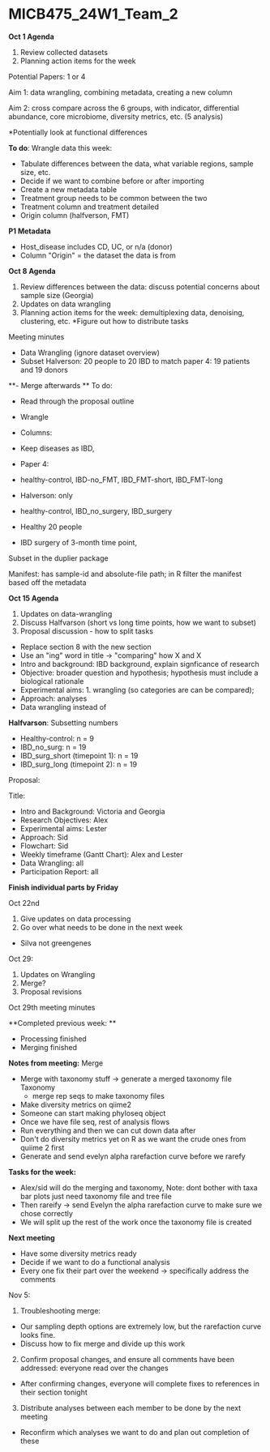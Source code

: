 # MICB475_24W1_Team_2

**Oct 1 Agenda** 
1. Review collected datasets 
2. Planning action items for the week

Potential Papers:
1 or 4

Aim 1: data wrangling, combining metadata, creating a new column

Aim 2: cross compare across the 6 groups, with indicator, differential abundance, core microbiome, diversity metrics, etc. (5 analysis)

*Potentially look at functional differences


**To do**:
Wrangle data this week:
- Tabulate differences between the data, what variable regions, sample size, etc.
- Decide if we want to combine before or after importing
- Create a new metadata table
- Treatment group needs to be common between the two
- Treatment column and treatment detailed
- Origin column (halfverson, FMT)

**P1 Metadata**
- Host_disease includes CD, UC, or n/a (donor)
- Column "Origin" = the dataset the data is from 


**Oct 8 Agenda** 
1. Review differences between the data: discuss potential concerns about sample size (Georgia)
3. Updates on data wrangling
4. Planning action items for the week: demultiplexing data, denoising, clustering, etc.
*Figure out how to distribute tasks


Meeting minutes
- Data Wrangling (ignore dataset overview)
- Subset Halverson: 20 people to 20 IBD to match paper 4: 19 patients and 19 donors

**- Merge afterwards
**
To do:
- Read through the proposal outline
- Wrangle

- Columns:
- Keep diseases as IBD, 

- Paper 4:
- healthy-control, IBD-no_FMT, IBD_FMT-short, IBD_FMT-long


- Halverson: only 
- healthy-control, IBD_no_surgery, IBD_surgery

- Healthy 20 people
- IBD surgery of 3-month time point, 


Subset in the duplier package

Manifest: has sample-id and absolute-file path; in R filter the manifest based off the metadata


**Oct 15 Agenda** 
1. Updates on data-wrangling
2. Discuss Halfvarson (short vs long time points, how we want to subset)
3. Proposal discussion - how to split tasks
- Replace section 8 with the new section
- Use an "ing" word in title -> "comparing" how X and X
- Intro and background: IBD background, explain signficance of research
- Objective: broader question and hypothesis; hypothesis must include a biological rationale
- Experimental aims: 1. wrangling (so categories are can be compared); 
- Approach: analyses
- Data wrangling instead of 

**Halfvarson**: Subsetting numbers
- Healthy-control: n = 9
- IBD_no_surg: n = 19
- IBD_surg_short (timepoint 1): n = 19
- IBD_surg_long (timepoint 2): n = 19

Proposal:

Title: 
- Intro and Background: Victoria and Georgia
- Research Objectives: Alex
- Experimental aims: Lester
- Approach: Sid
- Flowchart: Sid
- Weekly timeframe (Gantt Chart): Alex and Lester
- Data Wrangling: all
- Participation Report: all

**Finish individual parts by Friday**

Oct 22nd 
1. Give updates on data processing
2. Go over what needs to be done in the next week 

- Silva not greengenes

Oct 29:
1. Updates on Wrangling
2. Merge?
3. Proposal revisions


Oct 29th meeting minutes

**Completed previous week: **
- Processing finished  
- Merging finished 

**Notes from meeting:** 
Merge 
- Merge with taxonomy stuff → generate a merged taxonomy file Taxonomy
    - merge rep seqs to make taxonomy files 
- Make diversity metrics on qiime2
- Someone can start making phyloseq object
- Once we have file seq, rest of analysis flows
- Run everything and then we can cut down data after
- Don't do diversity metrics yet on R as we want the crude ones from quiime 2 first
- Generate and send evelyn alpha rarefaction curve before we rarefy 

**Tasks for the week:**
- Alex/sid will do the merging and taxonomy, 
Note: dont bother with taxa bar plots just need taxonomy file and tree file
- Then rareify → send Evelyn the alpha rarefaction curve to make sure we chose correctly 
- We will split up the rest of the work once the taxonomy file is created 

**Next meeting** 
- Have some diversity metrics ready
- Decide if we want to do a functional analysis
- Every one fix their part over the weekend → specifically address the comments 



Nov 5:
1. Troubleshooting merge:
- Our sampling depth options are extremely low, but the rarefaction curve looks fine.
- Discuss how to fix merge and divide up this work 
2. Confirm proposal changes, and ensure all comments have been addressed: everyone read over the changes
- After confirming changes, everyone will complete fixes to references in their section tonight 
3. Distribute analyses between each member to be done by the next meeting
- Reconfirm which analyses we want to do and plan out completion of these 




